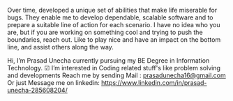 Over time, developed a unique set of abilities that make life miserable for bugs. They enable me to develop dependable, scalable software and to prepare a suitable line of action for each scenario. I have no idea who you are, but if you are working on something cool and trying to push the boundaries, reach out. Like to play nice and have an impact on the bottom line, and assist others along the way.

Hi, I’m Prasad Unecha currently pursuing my BE Degree in Information Technology. 
☑ I’m interested in Coding related stuff's like problem solving and developments
Reach me by sending Mail : prasadunecha16@gmail.com
 Or just 
Message me on linkedin: https://www.linkedin.com/in/prasad-unecha-285608204/

<!---
prasadunecha/prasadunecha is a ✨ special ✨ repository because its `README.md` (this file) appears on your GitHub profile.
You can click the Preview link to take a look at your changes.
--->
